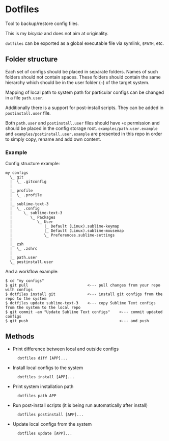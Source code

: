# Dotfiles

Tool to backup/restore config files.

This is my _bicycle_ and does not aim at originality.

`dotfiles` can be exported as a global executable file via symlink, `$PATH`, etc.

## Folder structure

Each set of configs should be placed in separate folders.
Names of such folders should not contain spaces.
These folders should contain the same hierarchy which should be
in the user folder (`~`) of the target system.

Mapping of local path to system path for particular configs can be changed
in a file `path.user`.

Additionally there is a support for post-install scripts. They can be added in
`postinstall.user` file.

Both `path.user` and `postinstall.user` files should have `+x` permission
and should be placed in the config storage root.
`examples/path.user.example` and `examples/postinstall.user.example` are
presented in this repo in order to simply copy, rename and add own content.

### Example

Config structure example:

    my configs
      \_ git
      |  \_ .gitconfig
      |
      |_ profile
      |  \_ .profile
      |
      |_ sublime-text-3
      |  \_ .config
      |     \_ sublime-text-3
      |        \_ Packages
      |           \_ User
      |              |_ Default (Linux).sublime-keymap
      |              |_ Default (Linux).sublime-mousemap
      |              \_ Preferences.sublime-settings
      |
      |_ zsh
      |  \_ .zshrc
      |
      |_ path.user
      \_ postinstall.user

And a workflow example:

    $ cd "my configs"
    $ git pull                          <--- pull changes from your repo with configs
    $ dotfiles install git              <--- install git configs from the repo to the system
    $ dotfiles update sublime-text-3    <--- copy Sublime Text configs from the system to the local repo
    $ git commit -am "Update Sublime Text configs"    <--- commit updated configs
    $ git push                                        <--- and push

## Methods

* Print difference between local and outside configs

        dotfiles diff [APP]...

* Install local configs to the system

        dotfiles install [APP]...

* Print system installation path

        dotfiles path APP

* Run post-install scripts (it is being run automatically after install)

        dotfiles postinstall [APP]...

* Update local configs from the system

        dotfiles update [APP]...
